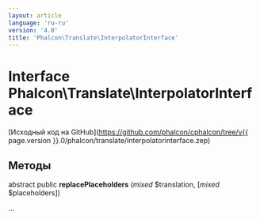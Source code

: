 ```yaml
---
layout: article
language: 'ru-ru'
version: '4.0'
title: 'Phalcon\Translate\InterpolatorInterface'
---
```

# Interface **Phalcon\Translate\InterpolatorInterface**

[Исходный код на GitHub](https://github.com/phalcon/cphalcon/tree/v{{ page.version }}.0/phalcon/translate/interpolatorinterface.zep)

## Методы

abstract public **replacePlaceholders** (*mixed* $translation, [*mixed* $placeholders])

...